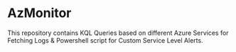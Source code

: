 # AzMonitor

This repository contains KQL Queries based on different Azure Services for Fetching Logs & Powershell script for Custom Service Level Alerts.
